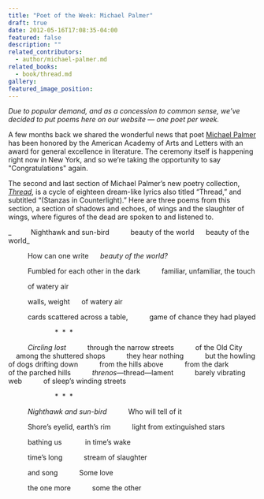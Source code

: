 ```yaml
---
title: "Poet of the Week: Michael Palmer"
draft: true
date: 2012-05-16T17:08:35-04:00
featured: false
description: ""
related_contributors:
  - author/michael-palmer.md
related_books:
  - book/thread.md
gallery:
featured_image_position: 
---
```


_Due to popular demand, and as a concession to common sense, we’ve decided to put poems here on our website — one poet per week._

A few months back we shared the wonderful news that poet [Michael Palmer](http://ndbooks.com/author/michael-palmer) has been honored by the American Academy of Arts and Letters with an award for general excellence in literature. The ceremony itself is happening right now in New York, and so we’re taking the opportunity to say "Congratulations" again.

The second and last section of Michael Palmer’s new poetry collection, [_Thread_](http://ndbooks.com/book/thread), is a cycle of eighteen dream-like lyrics also titled “Thread,” and subtitled “(Stanzas in Counterlight).” Here are three poems from this section, a section of shadows and echoes, of wings and the slaughter of wings, where figures of the dead are spoken to and listened to.

_          Nighthawk and sun-bird
          beauty of the world      beauty of the world_

          How can one write      _beauty of the world?_

          Fumbled for each other in the dark
          familiar, unfamiliar, the touch

          of watery air

          walls, weight      of watery air

          cards scattered across a table,
          game of chance they had played

                        *  *  *

          _Circling lost_
          through the narrow streets
          of the Old City
          among the shuttered shops
          they hear nothing
          but the howling of dogs drifting down
          from the hills above
          from the dark
          of the parched hills
          _threnos_—thread—lament
          barely vibrating web
          of sleep’s winding streets

                        *  *  *

          _Nighthawk and sun-bird_
          Who will tell of it

          Shore’s eyelid, earth’s rim
          light from extinguished stars

          bathing us 
          in time’s wake

          time’s long
          stream of slaughter

          and song
          Some love

          the one more
          some the other

